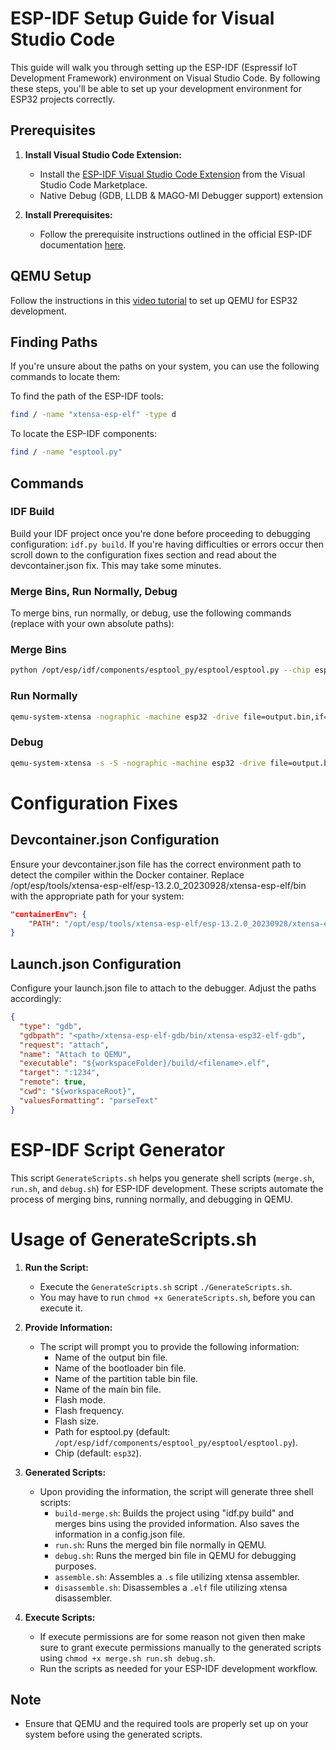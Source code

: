 # ESP-IDF Setup Guide for Visual Studio Code

This guide will walk you through setting up the ESP-IDF (Espressif IoT Development Framework) environment on Visual Studio Code. By following these steps, you'll be able to set up your development environment for ESP32 projects correctly.

## Prerequisites

1. **Install Visual Studio Code Extension:**
   - Install the [ESP-IDF Visual Studio Code Extension](https://marketplace.visualstudio.com/items?itemName=espressif.esp-idf-extension) from the Visual Studio Code Marketplace.
   - Native Debug (GDB, LLDB & MAGO-MI Debugger support) extension

2. **Install Prerequisites:**
   - Follow the prerequisite instructions outlined in the official ESP-IDF documentation [here](https://docs.espressif.com/projects/esp-idf/en/latest/esp32/get-started/linux-macos-setup.html#step-1-install-prerequisites).

## QEMU Setup

Follow the instructions in this [video tutorial](https://www.youtube.com/watch?v=lZp9L7Ij4Yo) to set up QEMU for ESP32 development.

## Finding Paths
If you're unsure about the paths on your system, you can use the following commands to locate them:

To find the path of the ESP-IDF tools:
```bash
find / -name "xtensa-esp-elf" -type d
```

To locate the ESP-IDF components:
```bash
find / -name "esptool.py"
```

## Commands

### IDF Build
Build your IDF project once you're done before proceeding to debugging configuration:
```idf.py build```. If you're having difficulties or errors occur then scroll down to the configuration fixes section and read about the devcontainer.json fix. This may take some minutes.

### Merge Bins, Run Normally, Debug

To merge bins, run normally, or debug, use the following commands (replace with your own absolute paths):

### Merge Bins
```bash
python /opt/esp/idf/components/esptool_py/esptool/esptool.py --chip esp32 merge_bin --output output.bin --fill-flash-size 4MB 0x1000 build/bootloader/bootloader.bin 0x8000 build/partition_table/partition-table.bin 0x10000 build/main.bin --flash_mode dio --flash_freq 40m --flash_size 4MB
```

### Run Normally
```bash
qemu-system-xtensa -nographic -machine esp32 -drive file=output.bin,if=mtd,format=raw
```

### Debug
```bash
qemu-system-xtensa -s -S -nographic -machine esp32 -drive file=output.bin,if=mtd,format=raw
```

# Configuration Fixes
## Devcontainer.json Configuration
Ensure your devcontainer.json file has the correct environment path to detect the compiler within the Docker container. Replace /opt/esp/tools/xtensa-esp-elf/esp-13.2.0_20230928/xtensa-esp-elf/bin with the appropriate path for your system:
```json
"containerEnv": {
    "PATH": "/opt/esp/tools/xtensa-esp-elf/esp-13.2.0_20230928/xtensa-esp-elf/bin:${env:PATH}"
}
```
## Launch.json Configuration
Configure your launch.json file to attach to the debugger. Adjust the paths accordingly:
```json
{
  "type": "gdb",
  "gdbpath": "<path>/xtensa-esp-elf-gdb/bin/xtensa-esp32-elf-gdb",
  "request": "attach",
  "name": "Attach to QEMU",
  "executable": "${workspaceFolder}/build/<filename>.elf",
  "target": ":1234",
  "remote": true,
  "cwd": "${workspaceRoot}",
  "valuesFormatting": "parseText"
}
```

# ESP-IDF Script Generator

This script `GenerateScripts.sh` helps you generate shell scripts (`merge.sh`, `run.sh`, and `debug.sh`) for ESP-IDF development. These scripts automate the process of merging bins, running normally, and debugging in QEMU.

# Usage of GenerateScripts.sh

1. **Run the Script:**
   - Execute the `GenerateScripts.sh` script ```./GenerateScripts.sh```.
   - You may have to run ```chmod +x GenerateScripts.sh```, before you can execute it.

2. **Provide Information:**
   - The script will prompt you to provide the following information:
     - Name of the output bin file.
     - Name of the bootloader bin file.
     - Name of the partition table bin file.
     - Name of the main bin file.
     - Flash mode.
     - Flash frequency.
     - Flash size.
     - Path for esptool.py (default: `/opt/esp/idf/components/esptool_py/esptool/esptool.py`).
     - Chip (default: `esp32`).

3. **Generated Scripts:**
   - Upon providing the information, the script will generate three shell scripts:
     - `build-merge.sh`: Builds the project using "idf.py build" and merges bins using the provided information. Also saves the information in a config.json file. 
     - `run.sh`: Runs the merged bin file normally in QEMU.
     - `debug.sh`: Runs the merged bin file in QEMU for debugging purposes.
     - `assemble.sh`: Assembles a `.s` file utilizing xtensa assembler.
     - `disassemble.sh`: Disassembles a `.elf` file utilizing xtensa disassembler.

4. **Execute Scripts:**
   - If execute permissions are for some reason not given then make sure to grant execute permissions manually to the generated scripts using `chmod +x merge.sh run.sh debug.sh`.
   - Run the scripts as needed for your ESP-IDF development workflow.

## Note
- Ensure that QEMU and the required tools are properly set up on your system before using the generated scripts.




